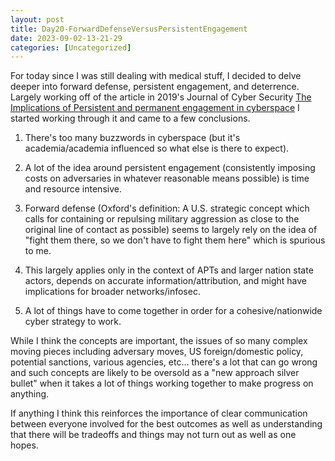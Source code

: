 ```yaml
---
layout: post
title: Day20-ForwardDefenseVersusPersistentEngagement 
date: 2023-09-02-13-21-29
categories: [Uncategorized]
---
```


For today since I was still dealing with medical stuff, I decided to delve deeper into forward defense, persistent engagement, and deterrence.  Largely working off of the article in 2019's Journal of Cyber Security [The Implications of Persistent and permanent engagement in cyberspace](https://academic.oup.com/cybersecurity/article/5/1/tyz008/5554878?login=false#140575405) I started working through it and came to a few conclusions.

1.  There's too many buzzwords in cyberspace (but it's academia/academia influenced so what else is there to expect).

2.  A lot of the idea around persistent engagement (consistently imposing costs on adversaries in whatever reasonable means possible) is time and resource intensive.

3.  Forward defense (Oxford's definition: A U.S. strategic concept which calls for containing or repulsing military aggression as close to the original line of contact as possible) seems to largely rely on the idea of "fight them there, so we don't have to fight them here" which is spurious to me.  

4.  This largely applies only in the context of APTs and larger nation state actors, depends on accurate information/attribution, and might have implications for broader networks/infosec.

5.  A lot of things have to come together in order for a cohesive/nationwide cyber strategy to work.

While I think the concepts are important, the issues of so many complex moving pieces including adversary moves, US foreign/domestic policy, potential sanctions, various agencies, etc... there's a lot that can go wrong and such concepts are likely to be oversold as a "new approach silver bullet" when it takes a lot of things working together to make progress on anything.  

If anything I think this reinforces the importance of clear communication between everyone involved for the best outcomes as well as understanding that there will be tradeoffs and things may not turn out as well as one hopes.  
